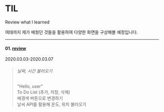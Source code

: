 # TIL
Review what I learned

여태까지 제가 배웠던 것들을 활용하여 다양한 화면을 구상해볼 예정입니다.

* * *

#### 01. [review](https://github.com/howdy-mj/TIL/tree/master/review)   
2020.03.03-2020.03.07
> ###### 날짜, 시간 불러오기   
> "Hello, user"   
> To Do List (추가, 저장, 삭제)   
> 배경색 버튼으로 변경하기   
> 날씨 API를 활용해 온도, 위치 불러오기   
